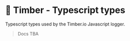 # 🌲 Timber - Typescript types

Typescript types used by the Timber.io Javascript logger.

> Docs TBA